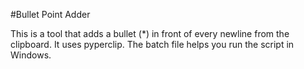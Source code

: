 #Bullet Point Adder

This is a tool that adds a bullet (*) in front of every newline from the clipboard. 
It uses pyperclip. The batch file helps you run the script in Windows. 
